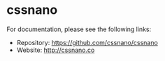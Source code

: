 # cssnano

For documentation, please see the following links:

* Repository: https://github.com/cssnano/cssnano
* Website: http://cssnano.co
